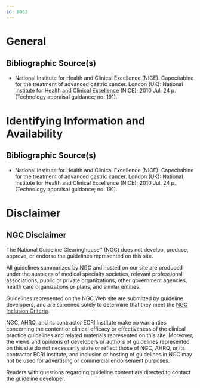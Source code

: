 ```yaml
---
id: 8063
---
```


# General

## Bibliographic Source(s)

- National Institute for Health and Clinical Excellence (NICE). Capecitabine for the treatment of advanced gastric cancer. London (UK): National Institute for Health and Clinical Excellence (NICE); 2010 Jul. 24 p. (Technology appraisal guidance; no. 191).

# Identifying Information and Availability

## Bibliographic Source(s)

- National Institute for Health and Clinical Excellence (NICE). Capecitabine for the treatment of advanced gastric cancer. London (UK): National Institute for Health and Clinical Excellence (NICE); 2010 Jul. 24 p. (Technology appraisal guidance; no. 191).

# Disclaimer

## NGC Disclaimer

The National Guideline Clearinghouse™ (NGC) does not develop, produce, approve, or endorse the guidelines represented on this site.

All guidelines summarized by NGC and hosted on our site are produced under the auspices of medical specialty societies, relevant professional associations, public or private organizations, other government agencies, health care organizations or plans, and similar entities.

Guidelines represented on the NGC Web site are submitted by guideline developers, and are screened solely to determine that they meet the [NGC Inclusion Criteria](/help-and-about/summaries/inclusion-criteria).

NGC, AHRQ, and its contractor ECRI Institute make no warranties concerning the content or clinical efficacy or effectiveness of the clinical practice guidelines and related materials represented on this site. Moreover, the views and opinions of developers or authors of guidelines represented on this site do not necessarily state or reflect those of NGC, AHRQ, or its contractor ECRI Institute, and inclusion or hosting of guidelines in NGC may not be used for advertising or commercial endorsement purposes.

Readers with questions regarding guideline content are directed to contact the guideline developer.

